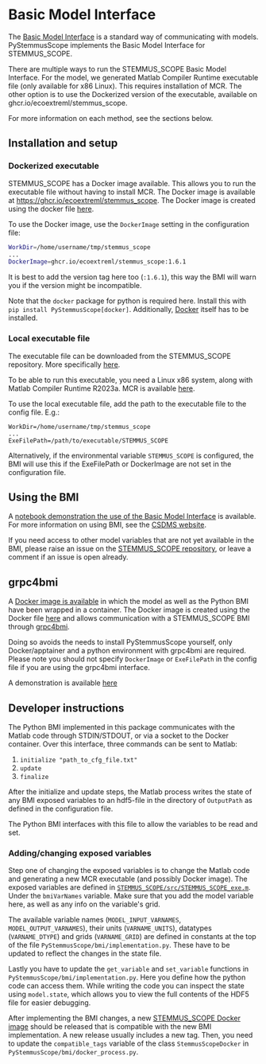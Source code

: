# Basic Model Interface
The [Basic Model Interface](https://csdms.colorado.edu/wiki/BMI) is a standard way of communicating with models.
PyStemmusScope implements the Basic Model Interface for STEMMUS_SCOPE.

There are multiple ways to run the STEMMUS_SCOPE Basic Model Interface.
For the model, we generated Matlab Compiler Runtime executable file (only available for x86 Linux).
This requires installation of MCR.
The other option is to use the Dockerized version of the executable, available on ghcr.io/ecoextreml/stemmus_scope.

For more information on each method, see the sections below.

## Installation and setup

### Dockerized executable
STEMMUS_SCOPE has a Docker image available. This allows you to run the executable file without having to install MCR.
The Docker image is available at https://ghcr.io/ecoextreml/stemmus_scope. The Docker image is created using the docker file [here](https://github.com/EcoExtreML/STEMMUS_SCOPE/blob/main/Dockerfile).

To use the Docker image, use the `DockerImage` setting in the configuration file:
```sh
WorkDir=/home/username/tmp/stemmus_scope
...
DockerImage=ghcr.io/ecoextreml/stemmus_scope:1.6.1
```

It is best to add the version tag here too (`:1.6.1`), this way the BMI will warn you if the version might be incompatible.

Note that the `docker` package for python is required here. Install this with `pip install PyStemmusScope[docker]`.
Additionally, [Docker](https://docs.docker.com/get-docker/) itself has to be installed.

### Local executable file
The executable file can be downloaded from the STEMMUS_SCOPE repository. More specifically [here](https://github.com/EcoExtreML/STEMMUS_SCOPE/tree/main/run_model_on_snellius/exe).

To be able to run this executable, you need a Linux x86 system, along with Matlab Compiler Runtime R2023a. MCR is available [here](https://nl.mathworks.com/products/compiler/matlab-runtime.html).

To use the local executable file, add the path to the executable file to the config file. E.g.:
```
WorkDir=/home/username/tmp/stemmus_scope
...
ExeFilePath=/path/to/executable/STEMMUS_SCOPE
```

Alternatively, if the environmental variable `STEMMUS_SCOPE` is configured, the BMI will use this if the ExeFilePath or DockerImage are not set in the configuration file.

## Using the BMI

A [notebook demonstration the use of the Basic Model Interface](notebooks/BMI_demo.ipynb) is available.
For more information on using BMI, see the [CSDMS website](https://csdms.colorado.edu/wiki/BMI).

If you need access to other model variables that are not yet available in the BMI, please raise an issue on the [STEMMUS_SCOPE repository](https://github.com/EcoExtreML/STEMMUS_SCOPE/issues), or leave a comment if an issue is open already.

## grpc4bmi

A [Docker image is available](https://ghcr.io/ecoextreml/stemmus_scope-grpc4bmi) in which the model as well as the Python BMI have been wrapped in a container. The Docker image is created using the Docker file [here](https://github.com/EcoExtreML/STEMMUS_SCOPE_Processing/blob/main/Dockerfile) and allows communication with a STEMMUS_SCOPE BMI through [grpc4bmi](https://grpc4bmi.readthedocs.io/en/latest/).

Doing so avoids the needs to install PyStemmusScope yourself, only Docker/apptainer and a python environment with grpc4bmi are required. Please note you should not specify `DockerImage` or `ExeFilePath` in the config file if you are using the grpc4bmi interface.

A demonstration is available [here](notebooks/grpc4bmi_demo.ipynb)

## Developer instructions

The Python BMI implemented in this package communicates with the Matlab code through STDIN/STDOUT, or via a socket to the Docker container.
Over this interface, three commands can be sent to Matlab:

1. `initialize "path_to_cfg_file.txt"`
2. `update`
3. `finalize`

After the initialize and update steps, the Matlab process writes the state of any BMI exposed variables to an hdf5-file in the directory of `OutputPath` as defined in the configuration file.

The Python BMI interfaces with this file to allow the variables to be read and set.

### Adding/changing exposed variables

Step one of changing the exposed variables is to change the Matlab code and generating a new MCR executable (and possibly Docker image).
The exposed variables are defined in [`STEMMUS_SCOPE/src/STEMMUS_SCOPE_exe.m`](https://github.com/EcoExtreML/STEMMUS_SCOPE/blob/main/src/STEMMUS_SCOPE_exe.m).
Under the `bmiVarNames` variable.
Make sure that you add the model variable here, as well as any info on the variable's grid.

The available variable names (`MODEL_INPUT_VARNAMES`, `MODEL_OUTPUT_VARNAMES`), their units (`VARNAME_UNITS`), datatypes (`VARNAME_DTYPE`) and grids (`VARNAME_GRID`) are defined in constants at the top of the file `PyStemmusScope/bmi/implementation.py`.
These have to be updated to reflect the changes in the state file.

Lastly you have to update the `get_variable` and `set_variable` functions in `PyStemmusScope/bmi/implementation.py`.
Here you define how the python code can access them.
While writing the code you can inspect the state using `model.state`, which allows you to view the full contents of the HDF5 file for easier debugging.

After implementing the BMI changes, a new [STEMMUS_SCOPE Docker image](https://github.com/EcoExtreML/STEMMUS_SCOPE/pkgs/container/stemmus_scope) should be released that is compatible with the new BMI implementation. A new release usually includes a new tag. Then, you need to update the `compatible_tags` variable of the class `StemmusScopeDocker` in `PyStemmusScope/bmi/docker_process.py`.
